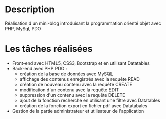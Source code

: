 # Description
Réalisation d'un mini-blog introduisant la programmation orienté objet avec PHP, MySql, PDO

# Les tâches réalisées
- Front-end avec HTML5, CSS3, Bootstrap et en utilisant Datatables
- Back-end avec PHP PDO :
  - création de la base de données avec MySQL
  - affichage des contenus enregistrés avec la requête READ
  - création de nouveau contenu avec la requête CREATE
  - modification d'un contenu avec la requête EDIT
  - suppression d'un contenu avec la requête DELETE
  - ajout de la fonction recherche en utilisant une filtre avec Datatables
  - création de la fonction export en fichier pdf avec Datatabales
- Gestion de la partie administrateur et utilisateur de l'application
  
